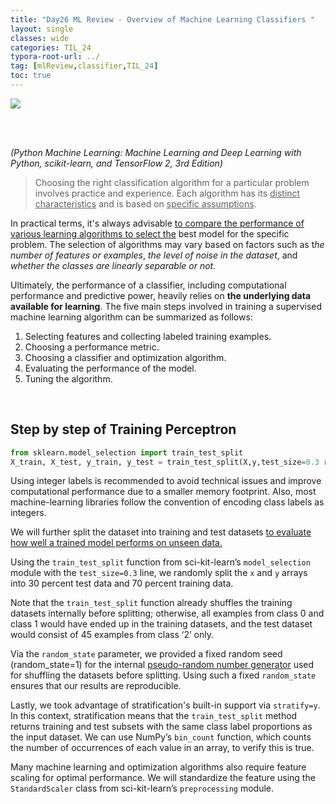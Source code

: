 ```yaml
---
title: "Day26 ML Review - Overview of Machine Learning Classifiers "
layout: single
classes: wide
categories: TIL_24
typora-root-url: ../
tag: [mlReview,classifier,TIL_24]
toc: true 
---
```


<img src="/blog/images/2024-07-18-TIL24_Day28/C75BB982-CD7B-4DCE-A5A0-2DB986BB5F1D_1_105_c.jpeg">

<br><br>

*(Python Machine Learning: Machine Learning and Deep Learning with Python, scikit-learn, and TensorFlow 2, 3rd Edition)*

> Choosing the right classification algorithm for a particular problem involves practice and experience. Each algorithm has its <u>distinct characteristics</u> and is based on <u>specific assumptions</u>.

In practical terms, it's always advisable <u>to compare the performance of various learning algorithms to select the</u> best model for the specific problem. The selection of algorithms may vary based on factors such as t*he number of features or examples*, *the level of noise in the dataset*, and *whether the classes are linearly separable or not.*

Ultimately, the performance of a classifier, including computational performance and predictive power, heavily relies on **the underlying data available for learning**. The five main steps involved in training a supervised machine learning algorithm can be summarized as follows:

1. Selecting features and collecting labeled training examples.
2. Choosing a performance metric.
3. Choosing a classifier and optimization algorithm.
4. Evaluating the performance of the model.
5. Tuning the algorithm.

<br>



## Step by step of Training Perceptron

```python
from sklearn.model_selection import train_test_split
X_train, X_test, y_train, y_test = train_test_split(X,y,test_size=0.3 random_state=1, stratify=y)
```

Using integer labels is recommended to avoid technical issues and improve computational performance due to a smaller memory footprint. Also, most machine-learning libraries follow the convention of encoding class labels as integers.

We will further split the dataset into training and test datasets <u>to evaluate how well a trained model performs on unseen data.</u>

Using the `train_test_split` function from sci-kit-learn’s `model_selection` module with the `test_size=0.3` line, we randomly split the `x` and `y` arrays into 30 percent test data and 70 percent training data. 

Note that the `train_test_split` function already shuffles the training datasets internally before splitting; otherwise, all examples from class 0 and class 1 would have ended up in the training datasets, and the test dataset would consist of 45 examples from class ‘2’ only. 

Via the `random_state` parameter, we provided a fixed random seed (random_state=1) for the internal <u>pseudo-random number generator</u> used for shuffling the datasets before splitting. Using such a fixed `random_state` ensures that our results are reproducible.

Lastly, we took advantage of stratification's built-in support via `stratify=y`. In this context, stratification means that the `train_test_split` method returns training and test subsets with the same class label proportions as the input dataset. We can use NumPy’s `bin_count` function, which counts the number of occurrences of each value in an array, to verify this is true.

Many machine learning and optimization algorithms also require feature scaling for optimal performance. We will standardize the feature using the `StandardScaler` class from sci-kit-learn’s `preprocessing` module. 

<br><br>

